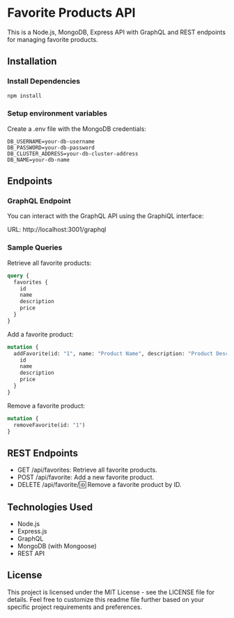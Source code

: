 # Favorite Products API

This is a Node.js, MongoDB, Express API with GraphQL and REST endpoints for managing favorite products.

## Installation

### Install Dependencies

```sh
npm install
```

### Setup environment variables

Create a .env file with the MongoDB credentials:

```env
DB_USERNAME=your-db-username
DB_PASSWORD=your-db-password
DB_CLUSTER_ADDRESS=your-db-cluster-address
DB_NAME=your-db-name
```

## Endpoints

### GraphQL Endpoint

You can interact with the GraphQL API using the GraphiQL interface:

URL: http://localhost:3001/graphql

### Sample Queries

Retrieve all favorite products:

```graphql
query {
  favorites {
    id
    name
    description
    price
  }
}

```

Add a favorite product:

```graphql
mutation {
  addFavorite(id: "1", name: "Product Name", description: "Product Description", price: 10.99) {
    id
    name
    description
    price
  }
}
```

Remove a favorite product:

```graphql
mutation {
  removeFavorite(id: "1")
}
```

## REST Endpoints

- GET /api/favorites: Retrieve all favorite products.
- POST /api/favorite: Add a new favorite product.
- DELETE /api/favorite/:id: Remove a favorite product by ID.

## Technologies Used

- Node.js
- Express.js
- GraphQL
- MongoDB (with Mongoose)
- REST API

## License

This project is licensed under the MIT License - see the LICENSE file for details. Feel free to customize this readme file further based on your specific project requirements and preferences.